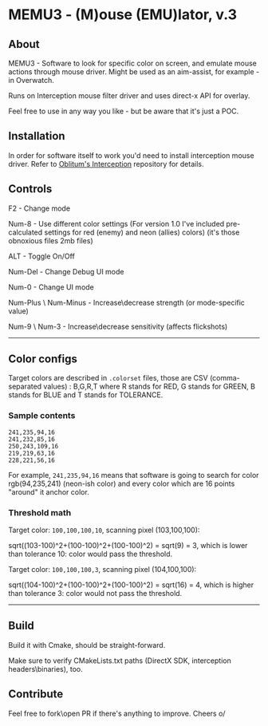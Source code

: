 # MEMU3 - (M)ouse (EMU)lator, v.3

## About

MEMU3 - Software to look for specific color on screen, and emulate mouse actions through mouse driver. Might be used as an aim-assist, for example - in Overwatch.

Runs on Interception mouse filter driver and uses direct-x API for overlay.

Feel free to use in any way you like - but be aware that it's just a POC.

## Installation

In order for software itself to work you'd need to install interception mouse driver. Refer to [Oblitum's Interception](https://github.com/oblitum/Interception) repository for details.

## Controls

F2 - Change mode

Num-8 - Use different color settings (For version 1.0 I've included pre-calculated settings for red (enemy) and neon (allies) colors) (it's those obnoxious files 2mb files)

ALT - Toggle On/Off

Num-Del - Change Debug UI mode

Num-0 - Change UI mode

Num-Plus \ Num-Minus - Increase\decrease strength (or mode-specific value)

Num-9 \ Num-3 - Increase\decrease sensitivity (affects flickshots)

---

## Color configs

Target colors are described in `.colorset` files, those are CSV (comma-separated values) : B,G,R,T where R stands for RED, G stands for GREEN, B stands for BLUE and T stands for TOLERANCE.

### Sample contents

```csv
241,235,94,16
241,232,85,16
250,243,109,16
219,219,63,16
228,221,56,16
```

For example, `241,235,94,16` means that software is going to search for color rgb(94,235,241) (neon-ish color) and every color which are 16 points "around" it anchor color.

### Threshold math

Target color: `100,100,100,10`, scanning pixel (103,100,100):

sqrt((103-100)^2+(100-100)^2+(100-100)^2) = sqrt(9) = 3, which is lower than tolerance 10: color would pass the threshold.

Target color: `100,100,100,3`, scanning pixel (104,100,100):

sqrt((104-100)^2+(100-100)^2+(100-100)^2) = sqrt(16) = 4, which is higher than tolerance 3: color would not pass the threshold.

---

## Build

Build it with Cmake, should be straight-forward. 

Make sure to verify CMakeLists.txt paths (DirectX SDK, interception headers\binaries), too.

## Contribute

Feel free to fork\open PR if there's anything to improve. Cheers o/
